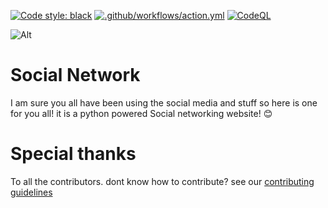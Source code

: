 [![Code style: black](https://img.shields.io/badge/code%20style-black-000000.svg)](https://github.com/psf/black)
[![.github/workflows/action.yml](https://github.com/TarunavBA/boo/actions/workflows/action.yml/badge.svg)](https://github.com/TarunavBA/boo/actions/workflows/action.yml)
[![CodeQL](https://github.com/TarunavBA/boo/actions/workflows/codeql-analysis.yml/badge.svg)](https://github.com/TarunavBA/boo/actions/workflows/codeql-analysis.yml)

![Alt](https://repobeats.axiom.co/api/embed/3ab79b5d19de2c411f25ffed101e7d2f52af1b27.svg "Repobeats analytics image")

# Social Network

I am sure you all have been using the social media and stuff so here is one for you all! it is a python powered Social networking website! 😊

# Special thanks 

To all the contributors. dont know how to contribute? see our [contributing guidelines](CONTRIBUTING.md)
